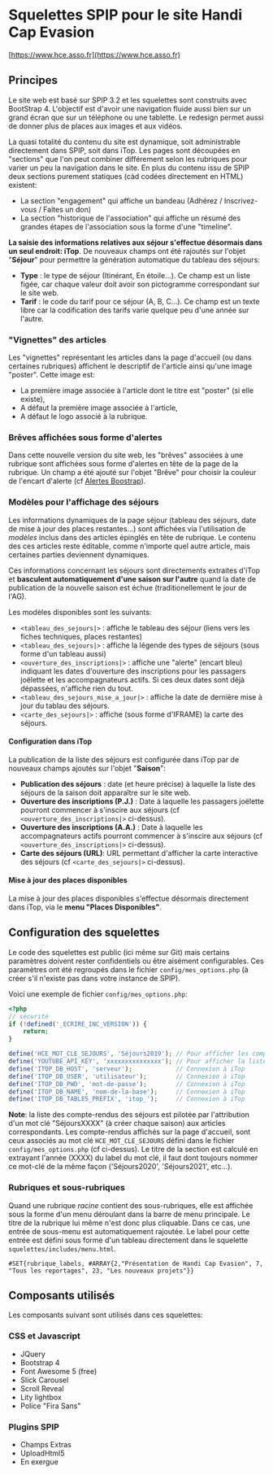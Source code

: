 # Squelettes SPIP pour le site Handi Cap Evasion
[https://www.hce.asso.fr](https://www.hce.asso.fr)

## Principes

Le site web est basé sur SPIP 3.2 et les squelettes sont construits avec BootStrap 4. L'objectif est d'avoir une navigation fluide aussi bien sur un grand écran que sur un téléphone ou une tablette. Le redesign permet aussi de donner plus de places aux images et aux vidéos.

La quasi totalité du contenu du site est dynamique, soit administrable directement dans SPIP, soit dans iTop.
Les pages sont découpées en "sections" que l'on peut combiner différement selon les rubriques pour varier un peu la navigation dans le site.
En plus du contenu issu de SPIP deux sections purement statiques (càd codées directement en HTML) existent:
  - La section "engagement" qui affiche un bandeau (Adhérez / Inscrivez-vous / Faites un don)
  - La section "historique de l'association" qui affiche un résumé des grandes étapes de l'association sous la forme d'une "timeline".
   
**La saisie des informations relatives aux séjour s'effectue désormais dans un seul endroit: iTop**. De nouveaux champs ont été rajoutés sur l'objet "**Séjour**" pour permettre la génération automatique du tableau des séjours:
  * **Type** : le type de séjour (Itinérant, En étoile...). Ce champ est un liste figée, car chaque valeur doit avoir son pictogramme correspondant sur le site web.
  * **Tarif** : le code du tarif pour ce séjour (A, B, C...). Ce champ est un texte libre car la codification des tarifs varie quelque peu d'une année sur l'autre.
  
### "Vignettes" des articles

Les "vignettes" représentant les articles dans la page d'accueil (ou dans certaines rubriques) affichent le descriptif de l'article ainsi qu'une image "poster". Cette image est: 
  - La première image associée à l'article dont le titre est "poster" (si elle existe),
  - A défaut la première image associée à l'article,
  - A défaut le logo associé à la rubrique.

### Brêves affichées sous forme d'alertes

Dans cette nouvelle version du site web, les "brêves" associées à une rubrique sont affichées sous forme d'alertes en tête de la page de la rubrique. Un champ a été ajouté sur l'objet "Brêve" pour choisir la couleur de l'encart d'alerte (cf [Alertes Boostrap](https://getbootstrap.com/docs/4.4/components/alerts/)).


### Modèles pour l'affichage des séjours

Les informations dynamiques de la page séjour (tableau des séjours, date de mise à jour des places restantes...) sont affichées via l'utilisation de *modèles* inclus dans des articles épinglés en tête de rubrique. Le contenu des ces articles reste éditable, comme n'importe quel autre article, mais certaines parties deviennent dynamiques.

Ces informations concernant les séjours sont directements extraites d'iTop et **basculent automatiquement d'une saison sur l'autre** quand la date de publication de la nouvelle saison est échue (traditionellement le jour de l'AG).

Les modèles disponibles sont les suivants:

  * `<tableau_des_sejours|>` : affiche le tableau des séjour (liens vers les fiches techniques, places restantes)
  * `<tableau_des_sejours|>` : affiche la légende des types de séjours (sous forme d'un tableau aussi)
  * `<ouverture_des_inscriptions|>` : affiche une "alerte" (encart bleu) indiquant les dates d'ouverture des inscriptions pour les passagers joëlette et les accompagnateurs actifs. Si ces deux dates sont déjà dépassées, n'affiche rien du tout.
  * `<tableau_des_sejours_mise_a_jour|>` : affiche la date de dernière mise à jour du tablau des séjours.
  * `<carte_des_sejours|>` : affiche (sous forme d'IFRAME) la carte des séjours.
  
#### Configuration dans iTop

La publication de la liste des séjours est configurée dans iTop par de nouveaux champs ajoutés sur l'objet "**Saison**":
  * **Publication des séjours** : date (et heure précise) à laquelle la liste des séjours de la saison doit apparaître sur le site web.
  * **Ouverture des inscriptions (P.J.)** : Date à laquelle les passagers joëlette pourront commencer à s'inscire aux séjours (cf `<ouverture_des_inscriptions|>` ci-dessus).
  * **Ouverture des inscriptions (A.A.)** : Date à laquelle les accompagnateurs actifs pourront commencer à s'inscire aux séjours (cf `<ouverture_des_inscriptions|>` ci-dessus).
  * **Carte des séjours (URL)**: URL permettant d'afficher la carte interactive des séjours (cf `<carte_des_sejours|>` ci-dessus).

#### Mise à jour des places disponibles

La mise à jour des places disponibles s'effectue désormais directement dans iTop, via le **menu "Places Disponibles"**. 

## Configuration des squelettes

Le code des squelettes est public (ici même sur Git) mais certains paramètres doivent rester confidentiels ou être aisément configurables. Ces paramètres ont été regroupés dans le fichier `config/mes_options.php` (à créer s'il n'existe pas dans votre instance de SPIP).

Voici une exemple de fichier `config/mes_options.php`:

```php
<?php
// sécurité
if (!defined('_ECRIRE_INC_VERSION')) {
    return;
}

define('HCE_MOT_CLE_SEJOURS', 'Séjours2019'); // Pour afficher les compte-rendus des séjours de l'année
define('YOUTUBE_API_KEY', 'xxxxxxxxxxxxxxx'); // Pour afficher la liste des vidéos YouTube
define('ITOP_DB_HOST', 'serveur');            // Connexion à iTop
define('ITOP_DB_USER', 'utilisateur');        // Connexion à iTop
define('ITOP_DB_PWD', 'mot-de-passe');        // Connexion à iTop
define('ITOP_DB_NAME', 'nom-de-la-base');     // Connexion à iTop
define('ITOP_DB_TABLES_PREFIX', 'itop_');     // Connexion à iTop
```

**Note**: la liste des compte-rendus des séjours est pilotée par l'attribution d'un mot clé "SéjoursXXXX" (à créer chaque saison) aux articles correspondants. Les compte-rendus affichés sur la page d'accueil, sont ceux associés au mot clé `HCE_MOT_CLE_SEJOURS` défini dans le fichier `config/mes_options.php` (cf ci-dessus).
Le titre de la section est calculé en extrayant l'année (XXXX) du label du mot clé, il faut dont toujours nommer ce mot-clé de la même façon ('Séjours2020', 'Séjours2021', etc...).

### Rubriques et sous-rubriques
Quand une rubrique *racine* contient des sous-rubriques, elle est affichée sous la forme d'un menu déroulant dans la barre de menu principale. Le titre de la rubrique lui même n'est donc plus cliquable. Dans ce cas, une entrée de sous-menu est automatiquement rajoutée. Le label pour cette entrée est défini sous forme d'un tableau directement dans le squelette `squelettes/includes/menu.html`.

```
#SET{rubrique_labels, #ARRAY{2,"Présentation de Handi Cap Evasion", 7, "Tous les reportages", 23, "Les nouveaux projets"}}
```

## Composants utilisés

Les composants suivant sont utilisés dans ces squelettes:

### CSS et Javascript
  * JQuery
  * Bootstrap 4
  * Font Awesome 5 (free)
  * Slick Carousel
  * Scroll Reveal
  * Lity lightbox
  * Police "Fira Sans"

### Plugins SPIP
  * Champs Extras
  * UploadHtml5
  * En exergue
  